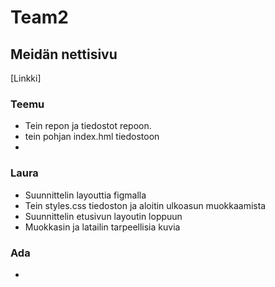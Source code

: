 # Team2



 
 ## Meidän nettisivu

 [Linkki]

 ### Teemu
 - Tein repon ja tiedostot repoon.
 - tein pohjan index.hml tiedostoon
 - 

 ### Laura
 - Suunnittelin layouttia figmalla
 - Tein styles.css tiedoston ja aloitin ulkoasun muokkaamista
 - Suunnittelin etusivun layoutin loppuun 
 - Muokkasin ja latailin tarpeellisia kuvia  

 ### Ada
 - 
